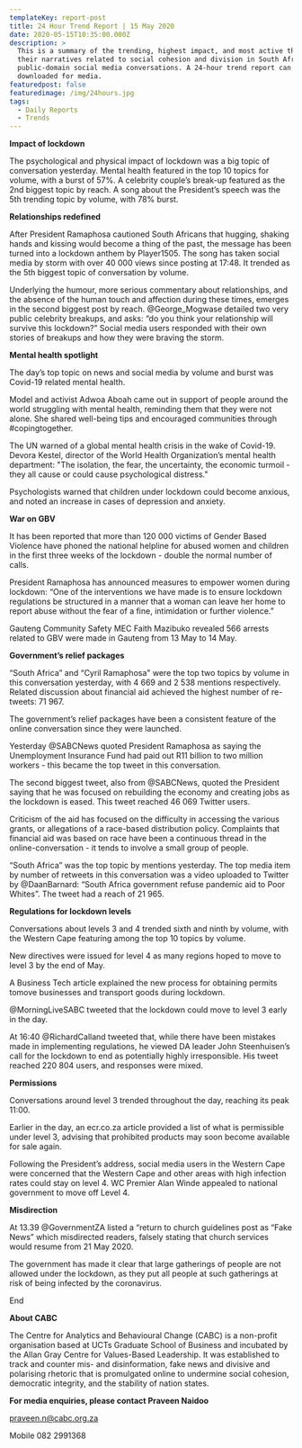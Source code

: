 ```yaml
---
templateKey: report-post
title: 24 Hour Trend Report | 15 May 2020
date: 2020-05-15T10:35:00.000Z
description: >
  This is a summary of the trending, highest impact, and most active themes and
  their narratives related to social cohesion and division in South African
  public-domain social media conversations. A 24-hour trend report can be
  downloaded for media.
featuredpost: false
featuredimage: /img/24hours.jpg
tags:
  - Daily Reports
  - Trends
---
```

**Impact of lockdown**

The psychological and physical impact of lockdown was a big topic of conversation yesterday. Mental health featured in the top 10 topics for volume, with a burst of 57%. A celebrity couple’s break-up featured as the 2nd biggest topic by reach. A song about the President’s speech was the 5th trending topic by volume, with 78% burst.

**Relationships redefined**

After President Ramaphosa cautioned South Africans that hugging, shaking hands and kissing would become a thing of the past, the message has been turned into a lockdown anthem by Player1505. The song has taken social media by storm with over 40 000 views since posting at 17:48. It trended as the 5th biggest topic of conversation by volume.

Underlying the humour, more serious commentary about relationships, and the absence of the human touch and affection during these times, emerges in the second biggest post by reach. @George_Mogwase detailed two very public celebrity breakups, and asks: “do you think your relationship will survive this lockdown?” Social media users responded with their own stories of breakups and how they were braving the storm.

**Mental health spotlight**

The day’s top topic on news and social media by volume and burst was Covid-19 related mental health.

Model and activist Adwoa Aboah came out in support of people around the world struggling with mental health, reminding them that they were not alone. She shared well-being tips and encouraged communities through #copingtogether.

The UN warned of a global mental health crisis in the wake of Covid-19. Devora Kestel, director of the World Health Organization’s mental health department: "The isolation, the fear, the uncertainty, the economic turmoil - they all cause or could cause psychological distress."

Psychologists warned that children under lockdown could become anxious, and noted an increase in cases of depression and anxiety.

**War on GBV**

It has been reported that more than 120 000 victims of Gender Based Violence have phoned the national helpline for abused women and children in the first three weeks of the lockdown - double the normal number of calls.

President Ramaphosa has announced measures to empower women during lockdown: “One of the interventions we have made is to ensure lockdown regulations be structured in a manner that a woman can leave her home to report abuse without the fear of a fine, intimidation or further violence.”

Gauteng Community Safety MEC Faith Mazibuko revealed 566 arrests related to GBV were made in Gauteng from 13 May to 14 May.

**Government’s relief packages**

“South Africa” and “Cyril Ramaphosa" were the top two topics by volume in this conversation yesterday, with 4 669 and 2 538 mentions respectively. Related discussion about financial aid achieved the highest number of re-tweets: 71 967.

The government’s relief packages have been a consistent feature of the online conversation since they were launched.

Yesterday @SABCNews quoted President Ramaphosa as saying the Unemployment Insurance Fund had paid out R11 billion to two million workers - this became the top tweet in this conversation.

The second biggest tweet, also from @SABCNews, quoted the President saying that he was focused on rebuilding the economy and creating jobs as the lockdown is eased. This tweet reached 46 069 Twitter users.

Criticism of the aid has focused on the difficulty in accessing the various grants, or allegations of a race-based distribution policy. Complaints that financial aid was based on race have been a continuous thread in the online-conversation - it tends to involve a small group of people.

“South Africa” was the top topic by mentions yesterday. The top media item by number of retweets in this conversation was a video uploaded to Twitter by @DaanBarnard: “South Africa government refuse pandemic aid to Poor Whites”. The tweet had a reach of 21 965.

**Regulations for lockdown levels**

Conversations about levels 3 and 4 trended sixth and ninth by volume, with the Western Cape featuring among the top 10 topics by volume.

New directives were issued for level 4 as many regions hoped to move to level 3 by the end of May.

A Business Tech article explained the new process for obtaining permits tomove businesses and transport goods during lockdown.

@MorningLiveSABC tweeted that the lockdown could move to level 3 early in the day.

At 16:40 @RichardCalland tweeted that, while there have been mistakes made in implementing regulations, he viewed DA leader John Steenhuisen’s call for the lockdown to end as potentially highly irresponsible. His tweet reached 220 804 users, and responses were mixed.

**Permissions**

Conversations around level 3 trended throughout the day, reaching its peak 11:00.

Earlier in the day, an ecr.co.za article provided a list of what is permissible under level 3, advising that prohibited products may soon become available for sale again.

Following the President’s address, social media users in the Western Cape were concerned that the Western Cape and other areas with high infection rates could stay on level 4. WC Premier Alan Winde appealed to national government to move off Level 4.

**Misdirection**

At 13.39 @GovernmentZA listed a “return to church guidelines post as “Fake News” which misdirected readers, falsely stating that church services would resume from 21 May 2020.

The government has made it clear that large gatherings of people are not allowed under the lockdown, as they put all people at such gatherings at risk of being infected by the coronavirus.



End

**About CABC**

The Centre for Analytics and Behavioural Change (CABC) is a non-profit organisation based at UCTs Graduate School of Business and incubated by the Allan Gray Centre for Values-Based Leadership. It was established to track and counter mis- and disinformation, fake news and divisive and polarising rhetoric that is promulgated online to undermine social cohesion, democratic integrity, and the stability of nation states.

**For media enquiries, please contact Praveen Naidoo**

[praveen.n@cabc.org.za](mailto:praveennaidoo123@gmail.com)

Mobile 082 2991368